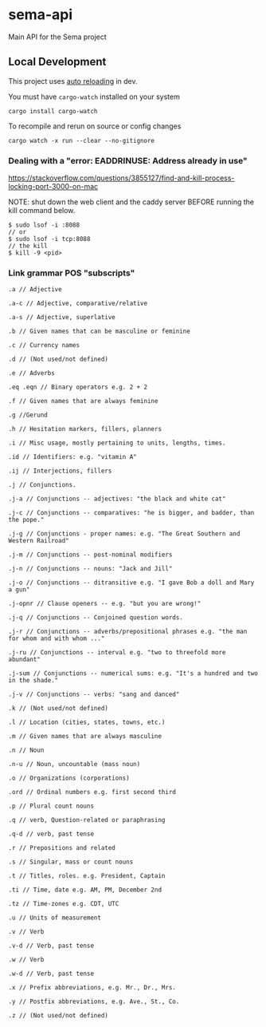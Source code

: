 # sema-api
Main API for the Sema project


## Local Development

This project uses [auto reloading](https://actix.rs/docs/autoreload/) in dev.

You must have `cargo-watch` installed on your system

    cargo install cargo-watch


To recompile and rerun on source or config changes

    cargo watch -x run --clear --no-gitignore

### Dealing with a "error: EADDRINUSE: Address already in use"

https://stackoverflow.com/questions/3855127/find-and-kill-process-locking-port-3000-on-mac

NOTE: shut down the web client and the caddy server BEFORE running the kill command below.

```
$ sudo lsof -i :8088
// or
$ sudo lsof -i tcp:8088
// the kill
$ kill -9 <pid>
```

### Link grammar POS "subscripts"

```
.a // Adjective

.a-c // Adjective, comparative/relative

.a-s // Adjective, superlative

.b // Given names that can be masculine or feminine

.c // Currency names

.d // (Not used/not defined)

.e // Adverbs

.eq .eqn // Binary operators e.g. 2 + 2

.f // Given names that are always feminine

.g //Gerund

.h // Hesitation markers, fillers, planners

.i // Misc usage, mostly pertaining to units, lengths, times.

.id // Identifiers: e.g. "vitamin A"

.ij // Interjections, fillers

.j // Conjunctions.

.j-a // Conjunctions -- adjectives: "the black and white cat"

.j-c // Conjunctions -- comparatives: "he is bigger, and badder, than the pope."

.j-g // Conjunctions - proper names: e.g. "The Great Southern and Western Railroad"

.j-m // Conjunctions -- post-nominal modifiers

.j-n // Conjunctions -- nouns: "Jack and Jill"

.j-o // Conjunctions -- ditransitive e.g. "I gave Bob a doll and Mary a gun"

.j-opnr // Clause openers -- e.g. "but you are wrong!"

.j-q // Conjunctions -- Conjoined question words.

.j-r // Conjunctions -- adverbs/prepositional phrases e.g. "the man for whom and with whom ..."

.j-ru // Conjunctions -- interval e.g. "two to threefold more abundant"

.j-sum // Conjunctions -- numerical sums: e.g. "It's a hundred and two in the shade."

.j-v // Conjunctions -- verbs: "sang and danced"

.k // (Not used/not defined)

.l // Location (cities, states, towns, etc.)

.m // Given names that are always masculine

.n // Noun

.n-u // Noun, uncountable (mass noun)

.o // Organizations (corporations)

.ord // Ordinal numbers e.g. first second third

.p // Plural count nouns

.q // verb, Question-related or paraphrasing

.q-d // verb, past tense

.r // Prepositions and related

.s // Singular, mass or count nouns

.t // Titles, roles. e.g. President, Captain

.ti // Time, date e.g. AM, PM, December 2nd

.tz // Time-zones e.g. CDT, UTC

.u // Units of measurement

.v // Verb

.v-d // Verb, past tense

.w // Verb

.w-d // Verb, past tense

.x // Prefix abbreviations, e.g. Mr., Dr., Mrs.

.y // Postfix abbreviations, e.g. Ave., St., Co.

.z // (Not used/not defined)

```









































